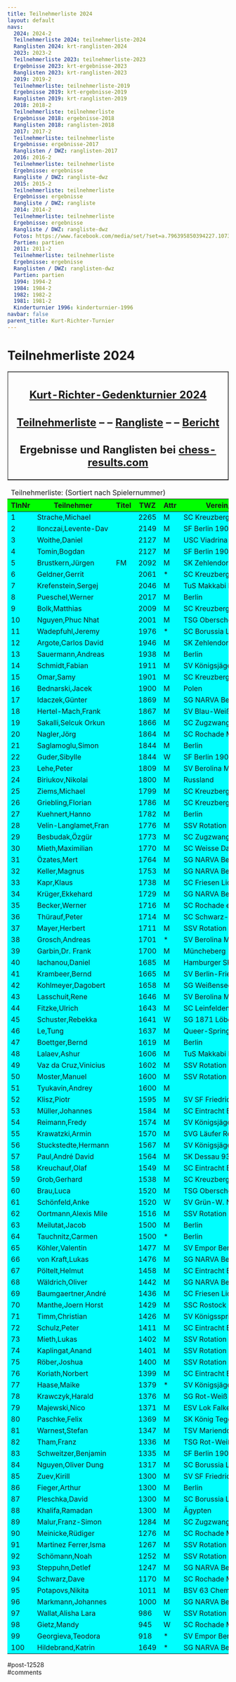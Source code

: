 ```yaml
---
title: Teilnehmerliste 2024 
layout: default
navs:
  2024: 2024-2
  Teilnehmerliste 2024: teilnehmerliste-2024
  Ranglisten 2024: krt-ranglisten-2024
  2023: 2023-2
  Teilnehmerliste 2023: teilnehmerliste-2023
  Ergebnisse 2023: krt-ergebnisse-2023
  Ranglisten 2023: krt-ranglisten-2023
  2019: 2019-2
  Teilnehmerliste: teilnehmerliste-2019
  Ergebnisse 2019: krt-ergebnisse-2019
  Ranglisten 2019: krt-ranglisten-2019
  2018: 2018-2
  Teilnehmerliste: teilnehmerliste
  Ergebnisse 2018: ergebnisse-2018
  Ranglisten 2018: ranglisten-2018
  2017: 2017-2
  Teilnehmerliste: teilnehmerliste
  Ergebnisse: ergebnisse-2017
  Ranglisten / DWZ: ranglisten-2017
  2016: 2016-2
  Teilnehmerliste: teilnehmerliste
  Ergebnisse: ergebnisse
  Rangliste / DWZ: rangliste-dwz
  2015: 2015-2
  Teilnehmerliste: teilnehmerliste
  Ergebnisse: ergebnisse
  Rangliste / DWZ: rangliste
  2014: 2014-2
  Teilnehmerliste: teilnehmerliste
  Ergebnisse: ergebnisse
  Rangliste / DWZ: rangliste-dwz
  Fotos: https://www.facebook.com/media/set/?set=a.796395850394227.1073741841.214119148621903&type=1
  Partien: partien
  2011: 2011-2
  Teilnehmerliste: teilnehmerliste
  Ergebnisse: ergebnisse
  Ranglisten / DWZ: ranglisten-dwz
  Partien: partien
  1994: 1994-2
  1984: 1984-2
  1982: 1982-2
  1981: 1981-2
  Kinderturnier 1996: kinderturnier-1996
navbar: false
parent_title: Kurt-Richter-Turnier
---
```

<div class="post-12528 page type-page status-publish hentry" id="post-12528">
<h1 class="entry-title">Teilnehmerliste 2024</h1>
<div class="entry-content">
<table border="1" width="85%">
<tbody>
<tr>
<th align="center">
<h2 style="text-align: center;"><span style="text-decoration: underline;"><strong>Kurt-Richter-Gedenkturnier 2024</strong></span></h2>
<h2 style="text-align: center;"><a href="https://www.narva-schach.de/wordpress/kurt-richter-turnier/2024-2/teilnehmerliste-2024/"><strong>Teilnehmerliste</strong></a> – – <a href="https://www.narva-schach.de/wordpress/kurt-richter-turnier/2024-2/krt-ranglisten-2024/"><strong>Rangliste</strong></a> – – <a href="https://www.narva-schach.de/wordpress/2024/11/05/kurt-richter-gedenkturnier-2024/"><strong>Bericht</strong></a></h2>
<h2 style="text-align: center;"><span style="font-size: 18pt;">Ergebnisse und Ranglisten bei</span> <a href="https://chess-results.com/tnr966814.aspx?lan=0" rel="noopener" target="_blank"><span style="font-size: 18pt;">chess-results.com</span></a></h2>
</th>
</tr>
</tbody>
</table>
<table class="clean swiss footable">
<thead>
<tr>
<td colspan="8">Teilnehmerliste: (Sortiert nach Spielernummer)</td>
</tr>
<tr bgcolor="#00FF00">
<th>TlnNr</th>
<th>Teilnehmer</th>
<th>Titel</th>
<th>TWZ</th>
<th>Attr</th>
<th>Verein/Ort</th>
<th>Land</th>
<th>Geburt</th>
</tr>
</thead>
<tbody>
<tr bgcolor="#00FFFF">
<td>1</td>
<td>Strache,Michael</td>
<td></td>
<td>2265</td>
<td>M</td>
<td>SC Kreuzberg e.V.</td>
<td>GER</td>
<td>1988</td>
</tr>
<tr bgcolor="#00FFFF">
<td>2</td>
<td>Ilonczai,Levente-Dav</td>
<td></td>
<td>2149</td>
<td>M</td>
<td>SF Berlin 1903 e.V.</td>
<td>ROU</td>
<td>2001</td>
</tr>
<tr bgcolor="#00FFFF">
<td>3</td>
<td>Woithe,Daniel</td>
<td></td>
<td>2127</td>
<td>M</td>
<td>USC Viadrina Frankfu</td>
<td>GER</td>
<td>2002</td>
</tr>
<tr bgcolor="#00FFFF">
<td>4</td>
<td>Tomin,Bogdan</td>
<td></td>
<td>2127</td>
<td>M</td>
<td>SF Berlin 1903 e.V.</td>
<td>SRB</td>
<td>1994</td>
</tr>
<tr bgcolor="#00FFFF">
<td>5</td>
<td>Brustkern,Jürgen</td>
<td>FM</td>
<td>2092</td>
<td>M</td>
<td>SK Zehlendorf e.V.</td>
<td>GER</td>
<td>1961</td>
</tr>
<tr bgcolor="#00FFFF">
<td>6</td>
<td>Geldner,Gerrit</td>
<td></td>
<td>2061</td>
<td>*</td>
<td>SC Kreuzberg e.V.</td>
<td>GER</td>
<td>1998</td>
</tr>
<tr bgcolor="#00FFFF">
<td>7</td>
<td>Krefenstein,Sergej</td>
<td></td>
<td>2046</td>
<td>M</td>
<td>TuS Makkabi Berlin e</td>
<td>GER</td>
<td>1980</td>
</tr>
<tr bgcolor="#00FFFF">
<td>8</td>
<td>Pueschel,Werner</td>
<td></td>
<td>2017</td>
<td>M</td>
<td>Berlin</td>
<td>GER</td>
<td>1947</td>
</tr>
<tr bgcolor="#00FFFF">
<td>9</td>
<td>Bolk,Matthias</td>
<td></td>
<td>2009</td>
<td>M</td>
<td>SC Kreuzberg e.V.</td>
<td>GER</td>
<td>1972</td>
</tr>
<tr bgcolor="#00FFFF">
<td>10</td>
<td>Nguyen,Phuc Nhat</td>
<td></td>
<td>2001</td>
<td>M</td>
<td>TSG Oberschöneweide</td>
<td>GER</td>
<td>2005</td>
</tr>
<tr bgcolor="#00FFFF">
<td>11</td>
<td>Wadepfuhl,Jeremy</td>
<td></td>
<td>1976</td>
<td>*</td>
<td>SC Borussia Lichtenb</td>
<td>GER</td>
<td>2002</td>
</tr>
<tr bgcolor="#00FFFF">
<td>12</td>
<td>Argote,Carlos David</td>
<td></td>
<td>1946</td>
<td>M</td>
<td>SK Zehlendorf e.V.</td>
<td>COL</td>
<td>1996</td>
</tr>
<tr bgcolor="#00FFFF">
<td>13</td>
<td>Sauermann,Andreas</td>
<td></td>
<td>1938</td>
<td>M</td>
<td>Berlin</td>
<td>GER</td>
<td>1957</td>
</tr>
<tr bgcolor="#00FFFF">
<td>14</td>
<td>Schmidt,Fabian</td>
<td></td>
<td>1911</td>
<td>M</td>
<td>SV Königsjäger Süd-W</td>
<td>GER</td>
<td>1996</td>
</tr>
<tr bgcolor="#00FFFF">
<td>15</td>
<td>Omar,Samy</td>
<td></td>
<td>1901</td>
<td>M</td>
<td>SC Kreuzberg e.V.</td>
<td>EGY</td>
<td>1982</td>
</tr>
<tr bgcolor="#00FFFF">
<td>16</td>
<td>Bednarski,Jacek</td>
<td></td>
<td>1900</td>
<td>M</td>
<td>Polen</td>
<td>POL</td>
<td>1966</td>
</tr>
<tr bgcolor="#00FFFF">
<td>17</td>
<td>Idaczek,Günter</td>
<td></td>
<td>1869</td>
<td>M</td>
<td>SG NARVA Berlin e.V.</td>
<td>GER</td>
<td>1966</td>
</tr>
<tr bgcolor="#00FFFF">
<td>18</td>
<td>Hertel-Mach,Frank</td>
<td></td>
<td>1867</td>
<td>M</td>
<td>SV Blau-Weiß 69 Parc</td>
<td>GER</td>
<td>1967</td>
</tr>
<tr bgcolor="#00FFFF">
<td>19</td>
<td>Sakalli,Selcuk Orkun</td>
<td></td>
<td>1866</td>
<td>M</td>
<td>SC Zugzwang 95 e.V.</td>
<td>TUR</td>
<td>1982</td>
</tr>
<tr bgcolor="#00FFFF">
<td>20</td>
<td>Nagler,Jörg</td>
<td></td>
<td>1864</td>
<td>M</td>
<td>SC Rochade Müncheber</td>
<td>GER</td>
<td>1962</td>
</tr>
<tr bgcolor="#00FFFF">
<td>21</td>
<td>Saglamoglu,Simon</td>
<td></td>
<td>1844</td>
<td>M</td>
<td>Berlin</td>
<td>GER</td>
<td>1989</td>
</tr>
<tr bgcolor="#00FFFF">
<td>22</td>
<td>Guder,Sibylle</td>
<td></td>
<td>1844</td>
<td>W</td>
<td>SF Berlin 1903 e.V.</td>
<td>GER</td>
<td>1973</td>
</tr>
<tr bgcolor="#00FFFF">
<td>23</td>
<td>Lehe,Peter</td>
<td></td>
<td>1809</td>
<td>M</td>
<td>SV Berolina Mitte e.</td>
<td>GER</td>
<td>1989</td>
</tr>
<tr bgcolor="#00FFFF">
<td>24</td>
<td>Biriukov,Nikolai</td>
<td></td>
<td>1800</td>
<td>M</td>
<td>Russland</td>
<td>GER</td>
<td>1991</td>
</tr>
<tr bgcolor="#00FFFF">
<td>25</td>
<td>Ziems,Michael</td>
<td></td>
<td>1799</td>
<td>M</td>
<td>SC Kreuzberg e.V.</td>
<td>GER</td>
<td>1976</td>
</tr>
<tr bgcolor="#00FFFF">
<td>26</td>
<td>Griebling,Florian</td>
<td></td>
<td>1786</td>
<td>M</td>
<td>SC Kreuzberg e.V.</td>
<td>GER</td>
<td>1995</td>
</tr>
<tr bgcolor="#00FFFF">
<td>27</td>
<td>Kuehnert,Hanno</td>
<td></td>
<td>1782</td>
<td>M</td>
<td>Berlin</td>
<td>GER</td>
<td>1956</td>
</tr>
<tr bgcolor="#00FFFF">
<td>28</td>
<td>Velin-Langlamet,Fran</td>
<td></td>
<td>1776</td>
<td>M</td>
<td>SSV Rotation Berlin</td>
<td>GER</td>
<td>2000</td>
</tr>
<tr bgcolor="#00FFFF">
<td>29</td>
<td>Besbudak,Özgür</td>
<td></td>
<td>1773</td>
<td>M</td>
<td>SC Zugzwang 95 e.V.</td>
<td>TUR</td>
<td>1995</td>
</tr>
<tr bgcolor="#00FFFF">
<td>30</td>
<td>Mieth,Maximilian</td>
<td></td>
<td>1770</td>
<td>M</td>
<td>SC Weisse Dame e.V.</td>
<td>GER</td>
<td>1986</td>
</tr>
<tr bgcolor="#00FFFF">
<td>31</td>
<td>Özates,Mert</td>
<td></td>
<td>1764</td>
<td>M</td>
<td>SG NARVA Berlin e.V.</td>
<td>TUR</td>
<td>1993</td>
</tr>
<tr bgcolor="#00FFFF">
<td>32</td>
<td>Keller,Magnus</td>
<td></td>
<td>1753</td>
<td>M</td>
<td>SG NARVA Berlin e.V.</td>
<td>GER</td>
<td>1988</td>
</tr>
<tr bgcolor="#00FFFF">
<td>33</td>
<td>Kapr,Klaus</td>
<td></td>
<td>1738</td>
<td>M</td>
<td>SC Friesen Lichtenbe</td>
<td>GER</td>
<td>1953</td>
</tr>
<tr bgcolor="#00FFFF">
<td>34</td>
<td>Krüger,Ekkehard</td>
<td></td>
<td>1729</td>
<td>M</td>
<td>SG NARVA Berlin e.V.</td>
<td>GER</td>
<td>1957</td>
</tr>
<tr bgcolor="#00FFFF">
<td>35</td>
<td>Becker,Werner</td>
<td></td>
<td>1716</td>
<td>M</td>
<td>SC Rochade e.V.</td>
<td>GER</td>
<td>1953</td>
</tr>
<tr bgcolor="#00FFFF">
<td>36</td>
<td>Thürauf,Peter</td>
<td></td>
<td>1714</td>
<td>M</td>
<td>SC Schwarz-Weiß Nürn</td>
<td>GER</td>
<td>1955</td>
</tr>
<tr bgcolor="#00FFFF">
<td>37</td>
<td>Mayer,Herbert</td>
<td></td>
<td>1711</td>
<td>M</td>
<td>SSV Rotation Berlin</td>
<td>GER</td>
<td>1948</td>
</tr>
<tr bgcolor="#00FFFF">
<td>38</td>
<td>Grosch,Andreas</td>
<td></td>
<td>1701</td>
<td>*</td>
<td>SV Berolina Mitte e.</td>
<td>GER</td>
<td>1971</td>
</tr>
<tr bgcolor="#00FFFF">
<td>39</td>
<td>Garbin,Dr. Frank</td>
<td></td>
<td>1700</td>
<td>M</td>
<td>Müncheberg</td>
<td>GER</td>
<td>1963</td>
</tr>
<tr bgcolor="#00FFFF">
<td>40</td>
<td>Iachanou,Daniel</td>
<td></td>
<td>1685</td>
<td>M</td>
<td>Hamburger SK von 183</td>
<td>GER</td>
<td>2011</td>
</tr>
<tr bgcolor="#00FFFF">
<td>41</td>
<td>Krambeer,Bernd</td>
<td></td>
<td>1665</td>
<td>M</td>
<td>SV Berlin-Friedrichs</td>
<td>GER</td>
<td>1958</td>
</tr>
<tr bgcolor="#00FFFF">
<td>42</td>
<td>Kohlmeyer,Dagobert</td>
<td></td>
<td>1658</td>
<td>M</td>
<td>SG Weißensee 49 e.V.</td>
<td>GER</td>
<td>1946</td>
</tr>
<tr bgcolor="#00FFFF">
<td>43</td>
<td>Lasschuit,Rene</td>
<td></td>
<td>1646</td>
<td>M</td>
<td>SV Berolina Mitte e.</td>
<td>NED</td>
<td>1963</td>
</tr>
<tr bgcolor="#00FFFF">
<td>44</td>
<td>Fitzke,Ulrich</td>
<td></td>
<td>1643</td>
<td>M</td>
<td>SC Leinfelden</td>
<td>GER</td>
<td>1947</td>
</tr>
<tr bgcolor="#00FFFF">
<td>45</td>
<td>Schuster,Rebekka</td>
<td></td>
<td>1641</td>
<td>W</td>
<td>SG 1871 Löberitz</td>
<td>GER</td>
<td>1985</td>
</tr>
<tr bgcolor="#00FFFF">
<td>46</td>
<td>Le,Tung</td>
<td></td>
<td>1637</td>
<td>M</td>
<td>Queer-Springer SSV B</td>
<td>GER</td>
<td>1993</td>
</tr>
<tr bgcolor="#00FFFF">
<td>47</td>
<td>Boettger,Bernd</td>
<td></td>
<td>1619</td>
<td>M</td>
<td>Berlin</td>
<td>GER</td>
<td>1957</td>
</tr>
<tr bgcolor="#00FFFF">
<td>48</td>
<td>Lalaev,Ashur</td>
<td></td>
<td>1606</td>
<td>M</td>
<td>TuS Makkabi Berlin e</td>
<td>FID</td>
<td>1982</td>
</tr>
<tr bgcolor="#00FFFF">
<td>49</td>
<td>Vaz da Cruz,Vinicius</td>
<td></td>
<td>1602</td>
<td>M</td>
<td>SSV Rotation Berlin</td>
<td>BRA</td>
<td>1992</td>
</tr>
<tr bgcolor="#00FFFF">
<td>50</td>
<td>Moster,Manuel</td>
<td></td>
<td>1600</td>
<td>M</td>
<td>SSV Rotation Berlin</td>
<td>GER</td>
<td>1990</td>
</tr>
<tr bgcolor="#00FFFF">
<td>51</td>
<td>Tyukavin,Andrey</td>
<td></td>
<td>1600</td>
<td>M</td>
<td></td>
<td>GER</td>
<td>1994</td>
</tr>
<tr bgcolor="#00FFFF">
<td>52</td>
<td>Klisz,Piotr</td>
<td></td>
<td>1595</td>
<td>M</td>
<td>SV SF Friedrichshage</td>
<td>SVK</td>
<td>1976</td>
</tr>
<tr bgcolor="#00FFFF">
<td>53</td>
<td>Müller,Johannes</td>
<td></td>
<td>1584</td>
<td>M</td>
<td>SC Eintracht Berlin</td>
<td>GER</td>
<td>1946</td>
</tr>
<tr bgcolor="#00FFFF">
<td>54</td>
<td>Reimann,Fredy</td>
<td></td>
<td>1574</td>
<td>M</td>
<td>SV Königsjäger Süd-W</td>
<td>GER</td>
<td>1951</td>
</tr>
<tr bgcolor="#00FFFF">
<td>55</td>
<td>Krawatzki,Armin</td>
<td></td>
<td>1570</td>
<td>M</td>
<td>SVG Läufer Reinicken</td>
<td>GER</td>
<td>1951</td>
</tr>
<tr bgcolor="#00FFFF">
<td>56</td>
<td>Stuckstedte,Hermann</td>
<td></td>
<td>1567</td>
<td>M</td>
<td>SV Königsjäger Süd-W</td>
<td>GER</td>
<td>1952</td>
</tr>
<tr bgcolor="#00FFFF">
<td>57</td>
<td>Paul,André David</td>
<td></td>
<td>1564</td>
<td>M</td>
<td>SK Dessau 93</td>
<td>GER</td>
<td>1976</td>
</tr>
<tr bgcolor="#00FFFF">
<td>58</td>
<td>Kreuchauf,Olaf</td>
<td></td>
<td>1549</td>
<td>M</td>
<td>SC Eintracht Berlin</td>
<td>GER</td>
<td>1964</td>
</tr>
<tr bgcolor="#00FFFF">
<td>59</td>
<td>Grob,Gerhard</td>
<td></td>
<td>1538</td>
<td>M</td>
<td>SC Kreuzberg e.V.</td>
<td>GER</td>
<td>1964</td>
</tr>
<tr bgcolor="#00FFFF">
<td>60</td>
<td>Brau,Luca</td>
<td></td>
<td>1520</td>
<td>M</td>
<td>TSG Oberschöneweide</td>
<td>GER</td>
<td>2009</td>
</tr>
<tr bgcolor="#00FFFF">
<td>61</td>
<td>Schönfeld,Anke</td>
<td></td>
<td>1520</td>
<td>W</td>
<td>SV Grün-W. Niederwie</td>
<td>GER</td>
<td>1966</td>
</tr>
<tr bgcolor="#00FFFF">
<td>62</td>
<td>Oortmann,Alexis Mile</td>
<td></td>
<td>1516</td>
<td>M</td>
<td>SSV Rotation Berlin</td>
<td>GER</td>
<td>1992</td>
</tr>
<tr bgcolor="#00FFFF">
<td>63</td>
<td>Meilutat,Jacob</td>
<td></td>
<td>1500</td>
<td>M</td>
<td>Berlin</td>
<td>GER</td>
<td>2004</td>
</tr>
<tr bgcolor="#00FFFF">
<td>64</td>
<td>Tauchnitz,Carmen</td>
<td></td>
<td>1500</td>
<td>*</td>
<td>Berlin</td>
<td>GER</td>
<td>1960</td>
</tr>
<tr bgcolor="#00FFFF">
<td>65</td>
<td>Köhler,Valentin</td>
<td></td>
<td>1477</td>
<td>M</td>
<td>SV Empor Berlin e.V.</td>
<td>GER</td>
<td>2013</td>
</tr>
<tr bgcolor="#00FFFF">
<td>66</td>
<td>von Kraft,Lukas</td>
<td></td>
<td>1476</td>
<td>M</td>
<td>SG NARVA Berlin e.V.</td>
<td>GER</td>
<td>1978</td>
</tr>
<tr bgcolor="#00FFFF">
<td>67</td>
<td>Pöltelt,Helmut</td>
<td></td>
<td>1458</td>
<td>M</td>
<td>SC Eintracht Berlin</td>
<td>GER</td>
<td>1944</td>
</tr>
<tr bgcolor="#00FFFF">
<td>68</td>
<td>Wäldrich,Oliver</td>
<td></td>
<td>1442</td>
<td>M</td>
<td>SG NARVA Berlin e.V.</td>
<td>GER</td>
<td>1975</td>
</tr>
<tr bgcolor="#00FFFF">
<td>69</td>
<td>Baumgaertner,André</td>
<td></td>
<td>1436</td>
<td>M</td>
<td>SC Friesen Lichtenbe</td>
<td>GER</td>
<td>1963</td>
</tr>
<tr bgcolor="#00FFFF">
<td>70</td>
<td>Manthe,Joern Horst</td>
<td></td>
<td>1429</td>
<td>M</td>
<td>SSC Rostock 07</td>
<td>GER</td>
<td>1953</td>
</tr>
<tr bgcolor="#00FFFF">
<td>71</td>
<td>Timm,Christian</td>
<td></td>
<td>1426</td>
<td>M</td>
<td>SV Königsspringer He</td>
<td>GER</td>
<td>1943</td>
</tr>
<tr bgcolor="#00FFFF">
<td>72</td>
<td>Schulz,Peter</td>
<td></td>
<td>1411</td>
<td>M</td>
<td>SC Eintracht Berlin</td>
<td>GER</td>
<td>1959</td>
</tr>
<tr bgcolor="#00FFFF">
<td>73</td>
<td>Mieth,Lukas</td>
<td></td>
<td>1402</td>
<td>M</td>
<td>SSV Rotation Berlin</td>
<td>GER</td>
<td>1998</td>
</tr>
<tr bgcolor="#00FFFF">
<td>74</td>
<td>Kaplingat,Anand</td>
<td></td>
<td>1401</td>
<td>M</td>
<td>SSV Rotation Berlin</td>
<td>GER</td>
<td>1994</td>
</tr>
<tr bgcolor="#00FFFF">
<td>75</td>
<td>Röber,Joshua</td>
<td></td>
<td>1400</td>
<td>M</td>
<td>SSV Rotation Berlin</td>
<td>GER</td>
<td>1998</td>
</tr>
<tr bgcolor="#00FFFF">
<td>76</td>
<td>Koriath,Norbert</td>
<td></td>
<td>1399</td>
<td>M</td>
<td>SC Eintracht Berlin</td>
<td>GER</td>
<td>1955</td>
</tr>
<tr bgcolor="#00FFFF">
<td>77</td>
<td>Haase,Maike</td>
<td></td>
<td>1379</td>
<td>*</td>
<td>SV Königsjäger Süd-W</td>
<td>GER</td>
<td>2007</td>
</tr>
<tr bgcolor="#00FFFF">
<td>78</td>
<td>Krawczyk,Harald</td>
<td></td>
<td>1376</td>
<td>M</td>
<td>SG Rot-Weiß Neuenhag</td>
<td>GER</td>
<td>1956</td>
</tr>
<tr bgcolor="#00FFFF">
<td>79</td>
<td>Majewski,Nico</td>
<td></td>
<td>1371</td>
<td>M</td>
<td>ESV Lok Falkenberg e</td>
<td>GER</td>
<td>2009</td>
</tr>
<tr bgcolor="#00FFFF">
<td>80</td>
<td>Paschke,Felix</td>
<td></td>
<td>1369</td>
<td>M</td>
<td>SK König Tegel 1949</td>
<td>GER</td>
<td>1952</td>
</tr>
<tr bgcolor="#00FFFF">
<td>81</td>
<td>Warnest,Stefan</td>
<td></td>
<td>1347</td>
<td>M</td>
<td>TSV Mariendorf 1897</td>
<td>GER</td>
<td>1966</td>
</tr>
<tr bgcolor="#00FFFF">
<td>82</td>
<td>Tham,Franz</td>
<td></td>
<td>1336</td>
<td>M</td>
<td>TSG Rot-Weiß Freders</td>
<td>GER</td>
<td>1946</td>
</tr>
<tr bgcolor="#00FFFF">
<td>83</td>
<td>Schweitzer,Benjamin</td>
<td></td>
<td>1335</td>
<td>M</td>
<td>SF Berlin 1903 e.V.</td>
<td>GER</td>
<td>1973</td>
</tr>
<tr bgcolor="#00FFFF">
<td>84</td>
<td>Nguyen,Oliver Dung</td>
<td></td>
<td>1317</td>
<td>M</td>
<td>SC Borussia Lichtenb</td>
<td>GER</td>
<td>2008</td>
</tr>
<tr bgcolor="#00FFFF">
<td>85</td>
<td>Zuev,Kirill</td>
<td></td>
<td>1300</td>
<td>M</td>
<td>SV SF Friedrichshage</td>
<td>BLR</td>
<td>2009</td>
</tr>
<tr bgcolor="#00FFFF">
<td>86</td>
<td>Fieger,Arthur</td>
<td></td>
<td>1300</td>
<td>M</td>
<td>Berlin</td>
<td>GER</td>
<td>1991</td>
</tr>
<tr bgcolor="#00FFFF">
<td>87</td>
<td>Pleschka,David</td>
<td></td>
<td>1300</td>
<td>M</td>
<td>SC Borussia Lichtenb</td>
<td>GER</td>
<td>2011</td>
</tr>
<tr bgcolor="#00FFFF">
<td>88</td>
<td>Khalifa,Ramadan</td>
<td></td>
<td>1300</td>
<td>M</td>
<td>Ägypten</td>
<td>FID</td>
<td>1990</td>
</tr>
<tr bgcolor="#00FFFF">
<td>89</td>
<td>Malur,Franz-Simon</td>
<td></td>
<td>1284</td>
<td>M</td>
<td>SC Zugzwang 95 e.V.</td>
<td>GER</td>
<td>2005</td>
</tr>
<tr bgcolor="#00FFFF">
<td>90</td>
<td>Meinicke,Rüdiger</td>
<td></td>
<td>1276</td>
<td>M</td>
<td>SC Rochade Müncheber</td>
<td>GER</td>
<td>1960</td>
</tr>
<tr bgcolor="#00FFFF">
<td>91</td>
<td>Martinez Ferrer,Isma</td>
<td></td>
<td>1267</td>
<td>M</td>
<td>SSV Rotation Berlin</td>
<td>GER</td>
<td>1979</td>
</tr>
<tr bgcolor="#00FFFF">
<td>92</td>
<td>Schömann,Noah</td>
<td></td>
<td>1252</td>
<td>M</td>
<td>SSV Rotation Berlin</td>
<td>GER</td>
<td>1997</td>
</tr>
<tr bgcolor="#00FFFF">
<td>93</td>
<td>Steppuhn,Detlef</td>
<td></td>
<td>1247</td>
<td>M</td>
<td>SG NARVA Berlin e.V.</td>
<td>GER</td>
<td>1943</td>
</tr>
<tr bgcolor="#00FFFF">
<td>94</td>
<td>Schwarz,Dave</td>
<td></td>
<td>1170</td>
<td>M</td>
<td>SC Rochade Müncheber</td>
<td>GER</td>
<td>2007</td>
</tr>
<tr bgcolor="#00FFFF">
<td>95</td>
<td>Potapovs,Nikita</td>
<td></td>
<td>1011</td>
<td>M</td>
<td>BSV 63 Chemie Weißen</td>
<td>GER</td>
<td>2012</td>
</tr>
<tr bgcolor="#00FFFF">
<td>96</td>
<td>Markmann,Johannes</td>
<td></td>
<td>1000</td>
<td>M</td>
<td>SG NARVA Berlin e.V.</td>
<td>GER</td>
<td>1966</td>
</tr>
<tr bgcolor="#00FFFF">
<td>97</td>
<td>Wallat,Alisha Lara</td>
<td></td>
<td>986</td>
<td>W</td>
<td>SSV Rotation Berlin</td>
<td>GER</td>
<td>1994</td>
</tr>
<tr bgcolor="#00FFFF">
<td>98</td>
<td>Gietz,Mandy</td>
<td></td>
<td>945</td>
<td>W</td>
<td>SC Rochade Müncheber</td>
<td>GER</td>
<td>1979</td>
</tr>
<tr bgcolor="#00FFFF">
<td>99</td>
<td>Georgieva,Teodora</td>
<td></td>
<td>918</td>
<td>*</td>
<td>SV Empor Berlin e.V.</td>
<td>GER</td>
<td>2013</td>
</tr>
<tr bgcolor="#00FFFF">
<td>100</td>
<td>Hildebrand,Katrin</td>
<td></td>
<td>1649</td>
<td>*</td>
<td>SG NARVA Berlin e.V.</td>
<td>GER</td>
<td>1967</td>
</tr>
</tbody>
</table>
</div><!-- .entry-content -->
</div> #post-12528 
<div id="comments">
</div> #comments 
